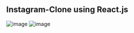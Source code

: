 ## Instagram-Clone using React.js
![image](https://github.com/Nur-Adnan/Instagram-Clone/assets/56475820/884672cb-613d-4e60-a832-5fe12cadef2c)
![image](https://github.com/Nur-Adnan/Instagram-Clone/assets/56475820/66759459-bf5f-4aa4-87c2-563e9f24d8e2)

